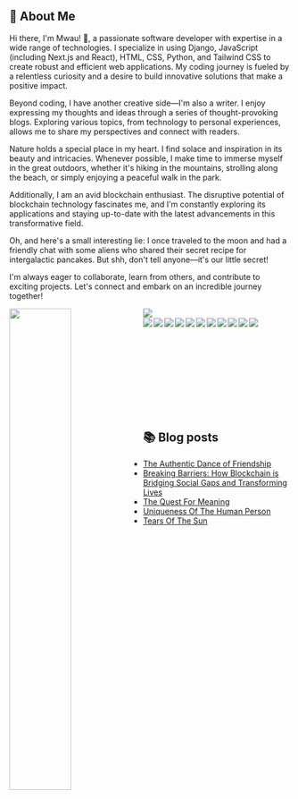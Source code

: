 ## 🐆 About Me

Hi there, I'm Mwau! 👋, a passionate software developer with expertise in a wide range of technologies. I specialize in using Django, JavaScript (including Next.js and React), HTML, CSS, Python, and Tailwind CSS to create robust and efficient web applications. My coding journey is fueled by a relentless curiosity and a desire to build innovative solutions that make a positive impact.

Beyond coding, I have another creative side—I'm also a writer. I enjoy expressing my thoughts and ideas through a series of thought-provoking blogs. Exploring various topics, from technology to personal experiences, allows me to share my perspectives and connect with readers.

Nature holds a special place in my heart. I find solace and inspiration in its beauty and intricacies. Whenever possible, I make time to immerse myself in the great outdoors, whether it's hiking in the mountains, strolling along the beach, or simply enjoying a peaceful walk in the park.

Additionally, I am an avid blockchain enthusiast. The disruptive potential of blockchain technology fascinates me, and I'm constantly exploring its applications and staying up-to-date with the latest advancements in this transformative field.

Oh, and here's a small interesting lie: I once traveled to the moon and had a friendly chat with some aliens who shared their secret recipe for intergalactic pancakes. But shh, don't tell anyone—it's our little secret!

I'm always eager to collaborate, learn from others, and contribute to exciting projects. Let's connect and embark on an incredible journey together!

<div>
    <img align="left" width=47% src="https://github-readme-stats.vercel.app/api?username=peter-mwau&show_icons=true&theme=radical"/>
    <img align="left" src="https://github-readme-stats.vercel.app/api/top-langs/?username=peter-mwau&layout=compact">
</div>

<br>

<div>
    <img align="left" src="https://img.shields.io/badge/Firebase-039BE5?style=for-the-badge&logo=Firebase&logoColor=white">
    <img align="left" src="https://img.shields.io/badge/mysql-%2300f.svg?style=for-the-badge&logo=mysql&logoColor=white">
    <img align="left" src="https://img.shields.io/badge/django-%23092E20.svg?style=for-the-badge&logo=django&logoColor=white">
    <img align="left" src="https://img.shields.io/badge/Next-black?style=for-the-badge&logo=next.js&logoColor=white">
    <img align="left" src="https://img.shields.io/badge/tailwindcss-%2338B2AC.svg?style=for-the-badge&logo=tailwind-css&logoColor=white">
    <img align="left" src="https://img.shields.io/badge/Visual%20Studio%20Code-0078d7.svg?style=for-the-badge&logo=visual-studio-code&logoColor=white">
    <img align="left" src="https://img.shields.io/badge/python-3670A0?style=for-the-badge&logo=python&logoColor=ffdd54">
    <img align="left" src="https://img.shields.io/badge/Solidity-%23363636.svg?style=for-the-badge&logo=solidity&logoColor=white">
    <img align="left" src="https://img.shields.io/badge/git-%23F05033.svg?style=for-the-badge&logo=git&logoColor=white">
    <img align="left" src="https://img.shields.io/badge/github-%23121011.svg?style=for-the-badge&logo=github&logoColor=white">
    <img align="left" src="https://img.shields.io/badge/Freelancer-29B2FE?style=for-the-badge&logo=Freelancer&logoColor=white">
</div>

<div>
<br>
 <br>
    <br>
    <br>
    <br>
    <br>
     <br>
    <br>
    <br>
    <br>
</div>

## 📚 Blog posts
<!-- BLOG-POST-LIST:START -->
- [The Authentic Dance of Friendship](https://mindcurrents.blog/2023/06/13/the-authentic-dance-of-friendship/)
- [Breaking Barriers: How Blockchain is Bridging Social Gaps and Transforming Lives](https://mindcurrents.blog/2023/05/31/technological-insights-breaking-barriers-how-blockchain-is-bridging-social-gaps-and-transforming-lives/)
- [The Quest For Meaning](https://mindcurrents.blog/2023/05/11/the-quest-for-meaning/)
- [Uniqueness Of The Human Person](https://mindcurrents.blog/2023/04/23/uniqueness-of-the-human-person/)
- [Tears Of The Sun](https://mindcurrents.blog/2023/03/18/tears-of-the-sun/)
<!-- BLOG-POST-LIST:END -->












